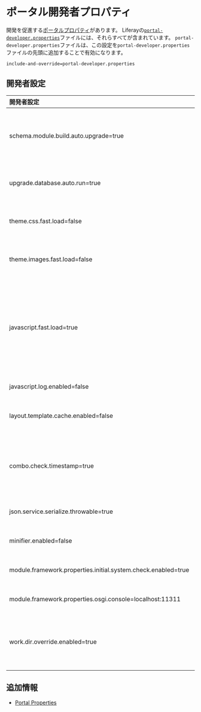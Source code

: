 # ポータル開発者プロパティ

開発を促進する[ポータルプロパティ](../../installation-and-upgrades/reference/portal-properties.md)があります。 Liferayの[`portal-developer.properties`](https://github.com/liferay/liferay-portal/blob/[$LIFERAY_LEARN_PORTAL_GIT_TAG$]/portal-impl/src/portal-developer.properties)ファイルには、それらすべてが含まれています。 `portal-developer.properties`ファイルは、この設定を`portal-developer.properties`ファイルの先頭に追加することで有効になります。

``` properties
include-and-override=portal-developer.properties
```

## 開発者設定

| 開発者設定                                                         | 説明                                                                                                                                                                    |
|:------------------------------------------------------------- |:--------------------------------------------------------------------------------------------------------------------------------------------------------------------- |
| schema.module.build.auto.upgrade=true                         | 前回のデプロイメントからモジュールのビルド番号が増加した場合、自動的にデータベースをアップグレードします。                                                                                                                 |
| upgrade.database.auto.run=true                                | ポータルが起動し、モジュールが有効になった時点でアップグレード処理を実行します。                                                                                                                              |
| theme.css.fast.load=false                                     | デバッグを容易にするために、テーマのCSSファイルのマージを無効にします。                                                                                                                                 |
| theme.images.fast.load=false                                  | デバッグを容易にするために、テーマの画像ファイルのマージを無効にします。                                                                                                                                  |
| javascript.fast.load=true                                     | OSGiバンドルのマニフェストファイルのプロパティ`Liferay-JS-Resources-Top-Head`および/または`Liferay-JS-Resources-Top-Head-Authenticated`にリストされているパックされたバージョンのファイルの読み込みを無効にします。                    |
| javascript.log.enabled=false                                  | JavaScriptのログの表示を無効にします。                                                                                                                                              |
| layout.template.cache.enabled=false                           | レイアウトテンプレートのコンテンツのキャッシュを無効にします。                                                                                                                                       |
| combo.check.timestamp=true                                    | コンボサーブレットを無効にすることで、デバッグを容易にします。 詳細は、[`combo.check.timestamp`](https://docs.liferay.com/dxp/portal/7.3-latest/propertiesdoc/portal.properties.html#Combo)の定義を参照してください。 |
| json.service.serialize.throwable=true                         | JSON レスポンスに含まれるサーバーエラーの情報を返します。                                                                                                                                       |
| minifier.enabled=false                                        | CSSとJavaScriptのリソースの最小化を有効にします。                                                                                                                                       |
| module.framework.properties.initial.system.check.enabled=true | サーバ起動時にモジュールをチェックします。                                                                                                                                                 |
| module.framework.properties.osgi.console=localhost:11311      | モジュールのデバッグ用のコンソールアクセスを有効にします。                                                                                                                                         |
| work.dir.override.enabled=true                                | Liferayのワークディレクトリを使用して、デプロイされたOSGiバンドル内のJSPファイルを上書きできるようになります。                                                                                                        |

## 追加情報

  - [Portal Properties](../../installation-and-upgrades/reference/portal-properties.md)
